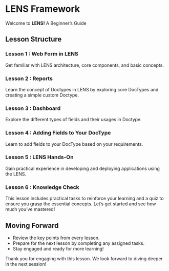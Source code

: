 
# LENS Framework

Welcome to **LENS!** A Beginner’s Guide

## Lesson Structure

### Lesson 1 : Web Form in LENS

Get familiar with LENS architecture, core components, and basic concepts.

### Lesson 2 : Reports

Learn the concept of Doctypes in LENS by exploring core DocTypes and creating a simple custom Doctype.

### Lesson 3 : Dashboard

Explore the different types of fields and their usages in Doctype.

### Lesson 4 : Adding Fields to Your DocType

Learn to add fields to your DocType based on your requirements.

### Lesson 5 : LENS Hands-On

Gain practical experience in developing and deploying applications using the LENS.

### Lesson 6 : Knowledge Check

This lesson includes practical tasks to reinforce your learning and a quiz to ensure you grasp the essential concepts. Let’s get started and see how much you’ve mastered!

## Moving Forward

-   Review the key points from every lesson.
-   Prepare for the next lesson by completing any assigned tasks.
-   Stay engaged and ready for more learning!

Thank you for engaging with this lesson. We look forward to diving deeper in the next session!
<!--stackedit_data:
eyJoaXN0b3J5IjpbMTU0Mzg2Nzk0Miw3MzA5OTgxMTZdfQ==
-->
